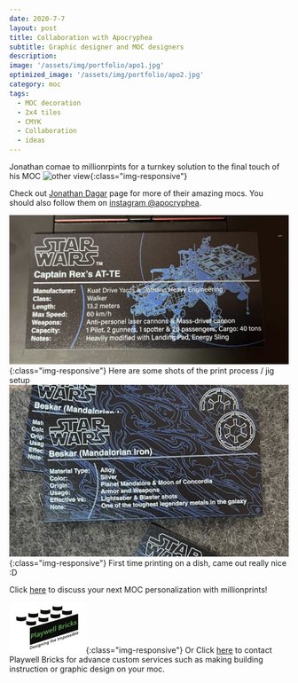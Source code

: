 ```yaml
---
date: 2020-7-7
layout: post
title: Collaboration with Apocryphea
subtitle: Graphic designer and MOC designers   
description: 
image: '/assets/img/portfolio/apo1.jpg'
optimized_image: '/assets/img/portfolio/apo2.jpg'
category: moc
tags:
  - MOC decoration
  - 2x4 tiles
  - CMYK
  - Collaboration
  - ideas
---
```


Jonathan comae to millionrpints for a turnkey solution to the final touch of his MOC
![other view](/assets/img/portfolio/apo3.jpg){:class="img-responsive"}

Check out [Jonathan Dagar](https://jonathandagar.com/lego) page for more of their amazing mocs.
You should also follow them on [instagram @apocryphea](https://www.instagram.com/apocryphea/).


![other view](/assets/img/portfolio/apo4.png){:class="img-responsive"}
Here are some shots of the print process / jig setup
![other view](/assets/img/portfolio/apo5.png){:class="img-responsive"}
First time printing on a dish, came out really nice :D 


Click [here](https://millionprints.com/contact/) to discuss your next MOC personalization with millionprints!

![other view](/assets/img/Tiger_131-03.png){:class="img-responsive"}
Or Click [here](https://playwell-bricks.com/custom-services/) to contact Playwell Bricks for advance custom services such as making building instruction or graphic design on your moc.
